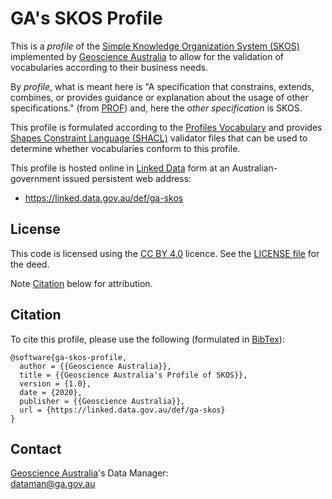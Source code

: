 # GA's SKOS Profile
This is a *profile* of the [Simple Knowledge Organization System (SKOS)](https://www.w3.org/TR/skos-reference/) implemented by [Geoscience Australia](https://www.ga.gov.au) to allow for the validation of vocabularies according to their business needs.

By *profile*, what is meant here is "A specification that constrains, extends, combines, or provides guidance or explanation about the usage of other specifications." (from [PROF](https://www.w3.org/TR/dx-prof/#definitions)) and, here the *other specification* is SKOS.

This profile is formulated according to the [Profiles Vocabulary](https://www.w3.org/TR/dx-prof/) and provides [Shapes Constraint Language (SHACL)](https://www.w3.org/TR/shacl/) validator files that can be used to determine whether vocabularies conform to this profile.

This profile is hosted online in [Linked Data](https://www.w3.org/standards/semanticweb/data) form at an Australian-government issued persistent web address:

* <https://linked.data.gov.au/def/ga-skos>


## License  
This code is licensed using the [CC BY 4.0](https://creativecommons.org/licenses/by/4.0/) licence. See the [LICENSE file](LICENSE) for the deed. 

Note [Citation](#citation) below for attribution.


## Citation
To cite this profile, please use the following (formulated in [BibTex](http://www.bibtex.org/)):

```
@software{ga-skos-profile,
  author = {{Geoscience Australia}},
  title = {{Geoscience Australia's Profile of SKOS}},
  version = {1.0},
  date = {2020},
  publisher = {{Geoscience Australia}},
  url = {https://linked.data.gov.au/def/ga-skos}
}
``` 

## Contact
[Geoscience Australia](https://www.ga.gov.au)'s Data Manager:  
<dataman@ga.gov.au>